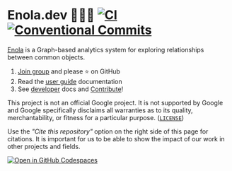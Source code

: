 <!--
    SPDX-License-Identifier: Apache-2.0

    Copyright 2023-2024 The Enola <https://enola.dev> Authors

    Licensed under the Apache License, Version 2.0 (the "License");
    you may not use this file except in compliance with the License.
    You may obtain a copy of the License at

        https://www.apache.org/licenses/LICENSE-2.0

    Unless required by applicable law or agreed to in writing, software
    distributed under the License is distributed on an "AS IS" BASIS,
    WITHOUT WARRANTIES OR CONDITIONS OF ANY KIND, either express or implied.
    See the License for the specific language governing permissions and
    limitations under the License.
-->

# Enola.dev 🕵🏾‍♀️ [![CI](https://github.com/enola-dev/enola/actions/workflows/ci.yaml/badge.svg)](https://github.com/enola-dev/enola/actions/workflows/ci.yaml) [![Conventional Commits](https://img.shields.io/badge/Conventional%20Commits-%E2%9C%85-grey)](https://conventionalcommits.org)

[Enola](https://enola.dev) is a Graph-based analytics system for exploring relationships between common objects.

1. [Join group](https://groups.google.com/g/enoladev-announcements) <!-- TODO Later also create enola.dev-discuss@ --> and please ⭐ on GitHub
1. Read the [user guide](https://docs.enola.dev/use/) documentation
1. See [developer](https://docs.enola.dev/dev/setup/) docs and [Contribute](https://docs.enola.dev/contributing/)!

This project is not an official Google project. It is not supported by
Google and Google specifically disclaims all warranties as to its quality,
merchantability, or fitness for a particular purpose. ([`LICENSE`](LICENSE))

Use the _"Cite this repository"_ option on the right side of this page for citations.
It is important for us to be able to show the impact of our work in other projects and fields.

[![Open in GitHub Codespaces](https://github.com/codespaces/badge.svg)](https://codespaces.new/enola-dev/enola?quickstart=1)
